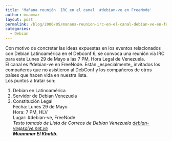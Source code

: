 ```yaml
---
title: 'Mañana reunión  IRC en el canal  #debian-ve en FreeNode'
author: muammar
layout: post
permalink: /blog/2006/05/manana-reunion-irc-en-el-canal-debian-ve-en-freenode/
categories:
  - Debian
---
```

Con motivo de concretar las ideas expuestas en los eventos relacionados con Debian Latinoamérica en el Debconf 6, se convoca una reunión vía IRC para este Lunes 29 de Mayo a las 7 PM, Hora Legal de Venezuela.  
El canal es #debian-ve en FreeNode. Están \_especialmente\_ invitados los compañeros que no asistieron al DebConf y los compañeros de otros países que hacen vida en nuestra lista.  
Los puntos a tratar son:  
1) Debian en Latinoamérica  
2) Servidor de Debian Venezuela  
3) Constitución Legal  
Fecha: Lunes 29 de Mayo  
Hora: 7 PM, HLV  
Lugar: #debian-ve, FreeNode  
*Texto tomado de Lista de Correos de Debian Venezuela <debian-ve@solve.net.ve>*  
***Muammar El Khatib.***